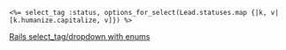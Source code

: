 ```erb
<%= select_tag :status, options_for_select(Lead.statuses.map {|k, v| [k.humanize.capitalize, v]}) %>
```

[Rails select_tag/dropdown with enums](http://stackoverflow.com/questions/37674187/rails-select-tag-dropdown-with-enums)